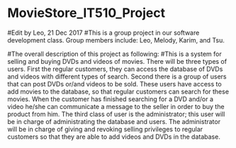 # MovieStore_IT510_Project
#Edit by Leo, 21 Dec 2017
#This is a group project in our software development class. Group members include: Leo, Melody, Karim, and Tsu.

#The overall description of this project as following:
#This is a system for selling and buying DVDs and videos of movies. There will be three types of users. First the regular customers, they can access the database of DVDs and videos with different types of search. Second there is a group of users that can post DVDs or/and videos to be sold. These users have access to add movies to the database, so that regular customers can search for these movies. When the customer has finished searching for a DVD and/or a video he/she can communicate a message to the seller in order to buy the product from him. The third class of user is the administrator; this user will be in charge of administrating the database and users. The administrator will be in charge of giving and revoking selling privileges to regular customers so that they are able to add videos and DVDs in the database. 
